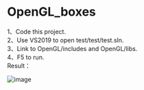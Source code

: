 # OpenGL_boxes

1、Code this project.  
2、Use VS2019 to open test/test/test.sln.  
3、Link to OpenGL/includes and OpenGL/libs.  
4、F5 to run.  
Result：

![image](https://user-images.githubusercontent.com/75733308/199709860-b414e1ae-6a36-4ae7-b61e-33b2b43b77cf.png)

